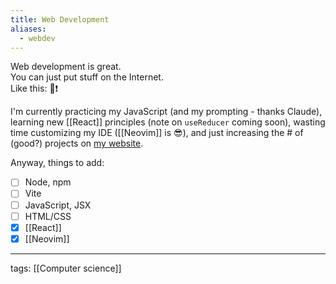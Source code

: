 ```yaml
---
title: Web Development
aliases:
  - webdev
---
```


Web development is great.  
You can just put stuff on the Internet.  
Like this: 🍕❗

I'm currently practicing my JavaScript (and my prompting - thanks Claude), learning new [[React]] principles (note on `useReducer` coming soon), wasting time customizing my IDE ([[Neovim]] is 😎), and just increasing the # of (good?) projects on [my website](https://alan.computer).

Anyway, things to add:  
- [ ] Node, npm
- [ ] Vite
- [ ] JavaScript, JSX
- [ ] HTML/CSS
- [x] [[React]]
- [x] [[Neovim]]

---

tags: [[Computer science]]

